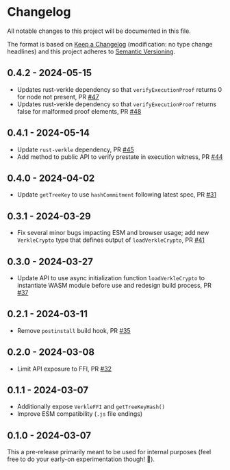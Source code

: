 # Changelog
All notable changes to this project will be documented in this file.

The format is based on [Keep a Changelog](http://keepachangelog.com/en/1.0.0/) 
(modification: no type change headlines) and this project adheres to 
[Semantic Versioning](http://semver.org/spec/v2.0.0.html).

## 0.4.2 - 2024-05-15

- Updates rust-verkle dependency so that `verifyExecutionProof` returns 0 for node not present,
  PR [#47](https://github.com/ethereumjs/verkle-cryptography-wasm/pull/47)
- Updates rust-verkle dependency so that `verifyExecutionProof` returns false for malformed
  proof elements, PR [#48](https://github.com/ethereumjs/verkle-cryptography-wasm/pull/48)

## 0.4.1 - 2024-05-14

- Update `rust-verkle` dependency, PR [#45](https://github.com/ethereumjs/verkle-cryptography-wasm/pull/45)
- Add method to public API to verify prestate in execution witness, PR [#44](https://github.com/ethereumjs/verkle-cryptography-wasm/pull/44)

## 0.4.0 - 2024-04-02

- Update `getTreeKey` to use `hashCommitment` following latest spec, 
  PR [#31](https://github.com/ethereumjs/verkle-cryptography-wasm/pull/31)
  
## 0.3.1 - 2024-03-29

- Fix several minor bugs impacting ESM and browser usage; add new `VerkleCrypto` type that defines output
  of `loadVerkleCrypto`, PR [#41](https://github.com/ethereumjs/verkle-cryptography-wasm/pull/41)

## 0.3.0 - 2024-03-27

- Update API to use async initialization function `loadVerkleCrypto` to instantiate WASM module before use
  and redesign build process, PR [#37](https://github.com/ethereumjs/verkle-cryptography-wasm/pull/37)

## 0.2.1 - 2024-03-11

- Remove `postinstall` build hook, PR [#35](https://github.com/ethereumjs/verkle-cryptography-wasm/pull/35)

## 0.2.0 - 2024-03-08

- Limit API exposure to FFI, PR [#32](https://github.com/ethereumjs/verkle-cryptography-wasm/pull/32)

## 0.1.1 - 2024-03-07

- Additionally expose `VerkleFFI` and `getTreeKeyHash()`
- Improve ESM compatibility (`.js` file endings)

## 0.1.0 - 2024-03-07

This a pre-release primarily meant to be used for internal purposes
(feel free to do your early-on experimentation though! 🙂).